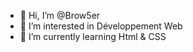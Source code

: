 - 👋 Hi, I’m @Brow5er
- 👀 I’m interested in Développement Web
- 🌱 I’m currently learning Html & CSS

<!---
Brow5er/Brow5er is a ✨ special ✨ repository because its `README.md` (this file) appears on your GitHub profile.
You can click the Preview link to take a look at your changes.
--->
